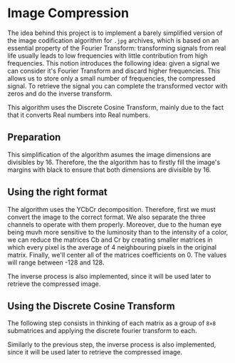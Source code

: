# Image Compression

The idea behind this project is to implement a barely simplified version of the image codification algorithm for `.jpg` archives, which is based on an essential property of the Fourier Transform: transforming signals from real life usually leads to low frequencies with little contribution from high frequencies. This notion introduces the following idea: given a signal we can consider it's Fourier Transform and discard higher frequencies. This allows us to store only a small number of frequencies, the compressed signal. To retrieve the signal you can complete the transformed vector with zeros and do the inverse transform.

This algorithm uses the Discrete Cosine Transform, mainly due to the fact that it converts Real numbers into Real numbers.

## Preparation

This simplification of the algorithm asumes the image dimensions are divisibles by 16. Therefore, the the algorithm has to firstly fill the image's margins with black to ensure that both dimensions are divisible by 16.

## Using the right format

The algorithm uses the YCbCr decomposition. Therefore, first we must convert the image to the correct format. We also separate the three channels to operate with them properly. Moreover, due to the human eye being muvh more sensitive to the luminosity than to the intensity of a color, we can reduce the matrices Cb and Cr by creating smaller matrices in which every pixel is the average of 4 neighbouring pixels in the original matrix. Finally, we'll center all of the matrices coefficients on 0. The values will range between -128 and 128.

The inverse process is also implemented, since it will be used later to retrieve the compressed image.

## Using the Discrete Cosine Transform

The following step consists in thinking of each matrix as a group of `8×8` submatrices and applying the discrete fourier transform to each.

Similarly to the previous step, the inverse process is also implemented, since it will be used later to retrieve the compressed image.
